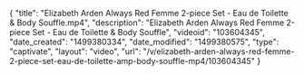 {
    "title": "Elizabeth Arden Always Red Femme 2-piece Set - Eau de Toilette &amp; Body Souffle.mp4",
    "description": "Elizabeth Arden Always Red Femme 2-piece Set - Eau de Toilette &amp; Body Souffle",
    "videoid": "103604345",
    "date_created": "1499380334",
    "date_modified": "1499380575",
    "type": "captivate",
    "layout": "video",
    "url": "\/v\/elizabeth-arden-always-red-femme-2-piece-set-eau-de-toilette-amp-body-souffle-mp4\/103604345"
}